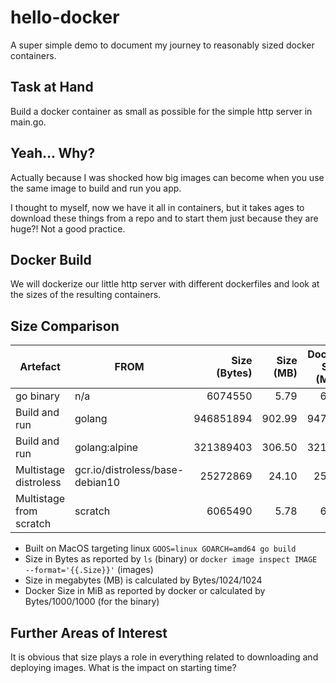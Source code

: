 # hello-docker
A super simple demo to document my journey to reasonably sized docker
containers.

## Task at Hand
Build a docker container as small as possible for the simple http server
in main.go.

## Yeah... Why?
Actually because I was shocked how big images can become when you
use the same image to build and run you app.

I thought to myself, now we have it all in containers, but it
takes ages to download these things from a repo and to start them
just because they are huge?! Not a good practice.

## Docker Build
We will dockerize our little http server with different dockerfiles
and look at the sizes of the resulting containers. 

## Size Comparison
| Artefact                | FROM  |  Size (Bytes) | Size (MB) |Docker Size (MiB)|
|-------------------------|---------------------------------|----------:|-------:|-------:|
|go binary                | n/a                             |   6074550 |   5.79 |   6.07 |
|Build and run            | golang                          | 946851894 | 902.99 | 947.00    |
|Build and run            | golang:alpine                   | 321389403 | 306.50 | 321.39 |
|Multistage distroless    | gcr.io/distroless/base-debian10 |  25272869 |  24.10 |  25.30  |
|Multistage from scratch  | scratch                         |   6065490 |   5.78 |   6.07 |

* Built on MacOS targeting linux `GOOS=linux GOARCH=amd64 go build`
* Size in Bytes as reported by `ls` (binary) or
`docker image inspect IMAGE --format='{{.Size}}'` (images)
* Size in megabytes (MB) is calculated by Bytes/1024/1024
* Docker Size in MiB as reported by docker or calculated
  by Bytes/1000/1000 (for the binary)

## Further Areas of Interest
It is obvious that size plays a role in everything related
to downloading and deploying images. What is the impact on
starting time?